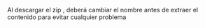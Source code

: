 Al descargar el zip , deberá cambiar el nombre antes de extraer el contenido para evitar cualquier problema
